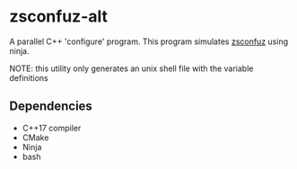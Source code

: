 # zsconfuz-alt

A parallel C++ 'configure' program.
This program simulates [zsconfuz](https://github.com/zserik/zsconfuz) using ninja.

NOTE: this utility only generates
  an unix shell file with the variable definitions

## Dependencies

 - C++17 compiler
 - CMake
 - Ninja
 - bash
